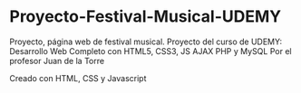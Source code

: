 # Proyecto-Festival-Musical-UDEMY
Proyecto, página web de festival musical. Proyecto del curso de UDEMY: Desarrollo Web Completo con HTML5, CSS3, JS AJAX PHP y MySQL
Por el profesor Juan de la Torre

Creado con HTML, CSS y Javascript
